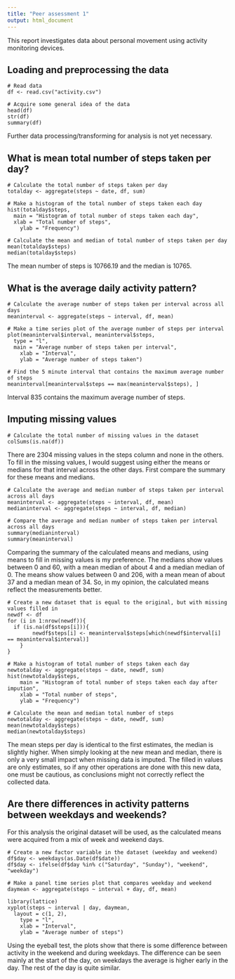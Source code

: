 ```yaml
---
title: "Peer assessment 1"
output: html_document
---
```


This report investigates data about personal movement using activity monitoring devices.

## Loading and preprocessing the data
```{r, echo=TRUE}
# Read data
df <- read.csv("activity.csv")

# Acquire some general idea of the data
head(df)
str(df)
summary(df)
```
Further data processing/transforming for analysis is not yet necessary.

## What is mean total number of steps taken per day?
```{r, echo=TRUE}
# Calculate the total number of steps taken per day
totalday <- aggregate(steps ~ date, df, sum)

# Make a histogram of the total number of steps taken each day
hist(totalday$steps,
  main = "Histogram of total number of steps taken each day",
  xlab = "Total number of steps",
	ylab = "Frequency")

# Calculate the mean and median of total number of steps taken per day
mean(totalday$steps)
median(totalday$steps)
```
The mean number of steps is 10766.19 and the median is 10765.

## What is the average daily activity pattern?
```{r, echo=TRUE}
# Calculate the average number of steps taken per interval across all days
meaninterval <- aggregate(steps ~ interval, df, mean)

# Make a time series plot of the average number of steps per interval
plot(meaninterval$interval, meaninterval$steps, 
  type = "l",
  main = "Average number of steps taken per interval",
	xlab = "Interval",
	ylab = "Average number of steps taken")

# Find the 5 minute interval that contains the maximum average number of steps
meaninterval[meaninterval$steps == max(meaninterval$steps), ]
```
Interval 835 contains the maximum average number of steps.

## Imputing missing values
```{r, echo=TRUE}
# Calculate the total number of missing values in the dataset
colSums(is.na(df))
```
There are 2304 missing values in the steps column and none in the others. To fill in the missing values, I would suggest using either the means or medians for that interval across the other days. First compare the summary for these means and medians.
```{r, echo=TRUE}
# Calculate the average and median number of steps taken per interval across all days
meaninterval <- aggregate(steps ~ interval, df, mean)
medianinterval <- aggregate(steps ~ interval, df, median)

# Compare the average and median number of steps taken per interval across all days
summary(medianinterval)
summary(meaninterval)
```
Comparing the summary of the calculated means and medians, using means to fill in missing values is my preference. The medians show values between 0 and 60, with a mean median of about 4 and a median median of 0. The means show values between 0 and 206, with a mean mean of about 37 and a median mean of 34. So, in my opinion, the calculated means reflect the measurements better.
```{r, echo=TRUE}
# Create a new dataset that is equal to the original, but with missing values filled in
newdf <- df
for (i in 1:nrow(newdf)){
  if (is.na(df$steps[i])){
		newdf$steps[i] <- meaninterval$steps[which(newdf$interval[i] == meaninterval$interval)]
	}
}

# Make a histogram of total number of steps taken each day
newtotalday <- aggregate(steps ~ date, newdf, sum)
hist(newtotalday$steps,
	main = "Histogram of total number of steps taken each day after impution",
	xlab = "Total number of steps",
	ylab = "Frequency")

# Calculate the mean and median total number of steps
newtotalday <- aggregate(steps ~ date, newdf, sum)
mean(newtotalday$steps)
median(newtotalday$steps)
```
The mean steps per day is identical to the first estimates, the median is slightly higher. When simply looking at the new mean and median, there is only a very small impact when missing data is imputed. The filled in values are only estimates, so if any other operations are done with this new data, one must be cautious, as conclusions might not correctly reflect the collected data.

## Are there differences in activity patterns between weekdays and weekends?
For this analysis the original dataset will be used, as the calculated means were acquired from a mix of week and weekend days. 
```{r, echo=TRUE}
# Create a new factor variable in the dataset (weekday and weekend)
df$day <- weekdays(as.Date(df$date))
df$day <- ifelse(df$day %in% c("Saturday", "Sunday"), "weekend", "weekday")

# Make a panel time series plot that compares weekday and weekend
daymean <- aggregate(steps ~ interval + day, df, mean)

library(lattice)
xyplot(steps ~ interval | day, daymean, 
  layout = c(1, 2), 
	type = "l", 
	xlab = "Interval", 
	ylab = "Average number of steps") 
```

Using the eyeball test, the plots show that there is some difference between activity in the weekend and during weekdays. The difference can be seen mainly at the start of the day, on weekdays the average is higher early in the day. The rest of the day is quite similar.